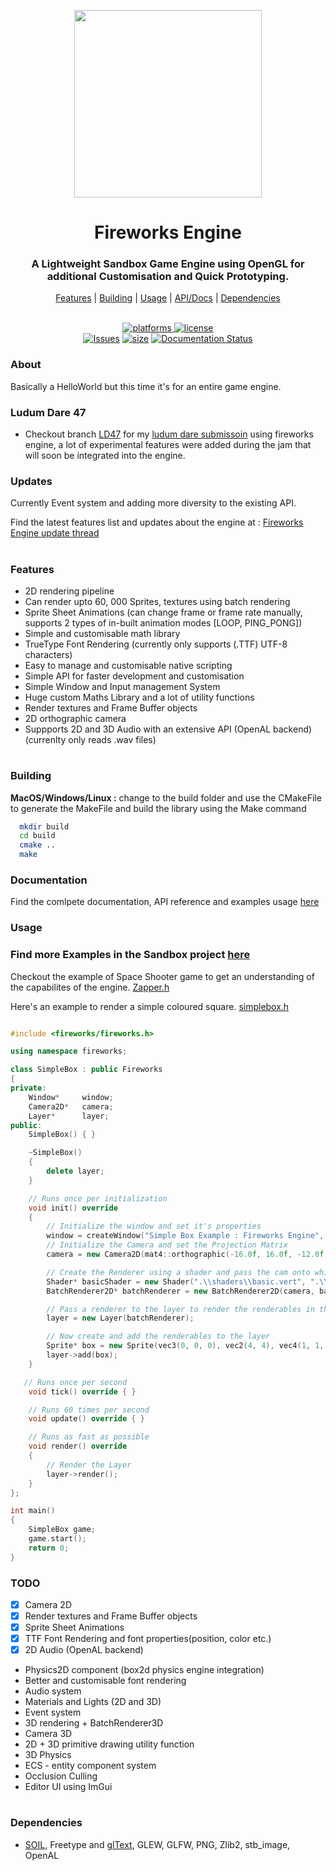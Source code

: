 <p align="center">
  <img width=300" src="https://github.com/Pikachuxxxx/Fireworks-Engine/blob/master/fireworks%20logo.png">
</p>
<h1 align="center"> Fireworks Engine </h1>

<p align="center">
<h3 align="center">A Lightweight Sandbox Game Engine using OpenGL for additional Customisation and Quick Prototyping.</h3>
</p>
<p align="center">
  <a href="#features">Features</a> |
  <a href="#building">Building</a> |
  <a href="#usage">Usage</a> |
  <a href="https://fireworks-engine.readthedocs.io/en/latest/">API/Docs</a> |
  <a href="#dependencies">Dependencies</a>
<br/>
</p>  

<p align="center">  
<br/>
<a href="https://github.com/Pikachuxxxx/Fireworks-Engine"><img alt="platforms" src="https://img.shields.io/badge/Platforms-Windows%20%7C%20Linux%20%7C%20macOS%20%7C-blue?style=flat-square"/>  </a>       
<a href="https://github.com/Pikachuxxxx/Fireworks-Engine/blob/master/LICENSE"><img alt="license" src="https://img.shields.io/github/license/Pikachuxxxx/fireworks-engine?style=flat-square"/>  </a>
<br/>
<a href="https://github.com/Pikachuxxxx/Fireworks-Engine/issues"><img alt="Issues" src="https://img.shields.io/github/issues/Pikachuxxxx/fireworks-engine?style=flat-square"/></a>
<a href=""><img alt="size" src="https://img.shields.io/github/repo-size/Pikachuxxxx/fireworks-engine?color=FFA500&style=flat-square"/></a>
<a href='https://fireworks-engine.readthedocs.io/en/latest/?badge=latest'><img src='https://readthedocs.org/projects/fireworks-engine/badge/?version=latest' alt='Documentation Status' />
</a>

<br/>
</p>

### About
Basically a HelloWorld but this time it's for an entire game engine.

### Ludum Dare 47
- Checkout branch [LD47](https://github.com/Pikachuxxxx/Fireworks-Engine/tree/LD47/Fireworks%20Engine/LD47) for my [ludum dare submissoin](https://ldjam.com/events/ludum-dare/47/one-for-an-era) using fireworks engine, a lot of experimental features were added during the jam that will soon be integrated into the engine.

### Updates

Currently Event system and adding more diversity to the existing API.

Find the latest features list and updates about the engine at : [Fireworks Engine update thread](https://twitter.com/GameGraphicsGuy/status/1300449455733239808)

#
### Features

- 2D rendering pipeline
- Can render upto 60, 000 Sprites, textures using batch rendering
- Sprite Sheet Animations (can change frame or frame rate manually, supports 2 types of in-built animation modes [LOOP, PING_PONG])
- Simple and customisable math library
- TrueType Font Rendering (currently only supports (.TTF) UTF-8 characters)
- Easy to manage and customisable native scripting 
- Simple API for faster development and customisation
- Simple Window and Input management System 
- Huge custom Maths Library and a lot of utility functions
- Render textures and Frame Buffer objects
- 2D orthographic camera 
- Suppports 2D and 3D Audio with an extensive API (OpenAL backend) (currenlty only reads .wav files)

#
### Building
**MacOS/Windows/Linux :**
  change to the build folder and use the CMakeFile to generate the MakeFile and build the library using the Make command
```bash
  mkdir build
  cd build 
  cmake ..
  make 
```
### Documentation
Find the comlpete documentation, API reference and examples usage [here](https://fireworks-engine.readthedocs.io/en/latest/)
### Usage
### Find more Examples in the Sandbox project [here](https://github.com/Pikachuxxxx/Fireworks-Engine/tree/master/Fireworks%20Engine/Sandbox/examples)

Checkout the example of Space Shooter game to get an understanding of the capabilites of the engine. [Zapper.h](https://github.com/Pikachuxxxx/Fireworks-Engine/blob/master/Fireworks%20Engine/Sandbox/examples/Zapper.h)

Here's an example to render a simple coloured square. [simplebox.h](https://github.com/Pikachuxxxx/Fireworks-Engine/blob/master/Examples/SimpleBox.h)
```cpp

#include <fireworks/fireworks.h>

using namespace fireworks;

class SimpleBox : public Fireworks
{
private:
    Window*     window;
    Camera2D*   camera;
    Layer*      layer;
public:
    SimpleBox() { }

    ~SimpleBox()
    {
        delete layer;
    }

    // Runs once per initialization
    void init() override
    {
        // Initialize the window and set it's properties
        window = createWindow("Simple Box Example : Fireworks Engine", 800, 600);
        // Initialize the Camera and set the Projection Matrix
        camera = new Camera2D(mat4::orthographic(-16.0f, 16.0f, -12.0f, 12.0f, -1.0f, 1.0f));

        // Create the Renderer using a shader and pass the cam onto which you wish to render
        Shader* basicShader = new Shader(".\\shaders\\basic.vert", ".\\shaders\\basic.frag");
        BatchRenderer2D* batchRenderer = new BatchRenderer2D(camera, basicShader);

        // Pass a renderer to the layer to render the renderables in that layer using that renderer
        layer = new Layer(batchRenderer);

        // Now create and add the renderables to the layer
        Sprite* box = new Sprite(vec3(0, 0, 0), vec2(4, 4), vec4(1, 1, 0, 1));
        layer->add(box);
    }

   // Runs once per second
	void tick() override { }

    // Runs 60 times per second
    void update() override { }

    // Runs as fast as possible
    void render() override 
    {
        // Render the Layer
        layer->render();
    }
};

int main()
{
    SimpleBox game;
    game.start();
    return 0;
}
```
### TODO
- [x] Camera 2D
- [x] Render textures and Frame Buffer objects
- [x] Sprite Sheet Animations
- [x] TTF Font Rendering and font properties(position, color etc.)
- [x] 2D Audio (OpenAL backend)
- Physics2D component (box2d physics engine integration)
- Better and customisable font rendering 
- Audio system
- Materials and Lights (2D and 3D)
- Event system
- 3D rendering + BatchRenderer3D
- Camera 3D
- 2D + 3D primitive drawing utility function 
- 3D Physics 
- ECS - entity component system 
- Occlusion Culling
- Editor UI using ImGui

#
### Dependencies
- [SOIL](https://github.com/Pikachuxxxx/SOIL), Freetype and [glText](https://github.com/vallentin/glText), GLEW, GLFW, PNG, Zlib2, stb_image, OpenAL

